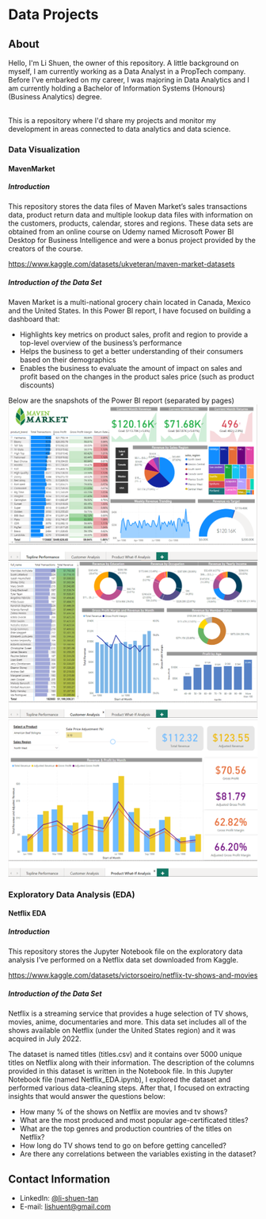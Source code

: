 # Data Projects

## About

Hello, I'm Li Shuen, the owner of this repository. A little background on myself, I am currently working as a Data Analyst in a PropTech company. Before I've embarked on my career, I was majoring in Data Analytics and I am currently holding a Bachelor of Information Systems (Honours) (Business Analytics) degree.

<br>
This is a repository where I'd share my projects and monitor my development in areas connected to data analytics and data science.
</br>

### Data Visualization
#### MavenMarket
##### Introduction

This repository stores the data files of Maven Market’s sales transactions data, product return data and multiple lookup data files with information on the customers, products, calendar, stores and regions. These data sets are obtained from an online course on Udemy named Microsoft Power BI Desktop for Business Intelligence and were a bonus project provided by the creators of the course. 

https://www.kaggle.com/datasets/ukveteran/maven-market-datasets

##### Introduction of the Data Set
Maven Market is a multi-national grocery chain located in Canada, Mexico and the United States. In this Power BI report, I have focused on building a dashboard that:
* Highlights key metrics on product sales, profit and region to provide a top-level overview of the business’s performance
* Helps the business to get a better understanding of their consumers based on their demographics
* Enables the business to evaluate the amount of impact on sales and profit based on the changes in the product sales price (such as product discounts)

Below are the snapshots of the Power BI report (separated by pages)
![Topline Performance](https://github.com/lishuent/data_projects/blob/main/Data%20Visualization/Snapshots/Topline_Performance.PNG?raw=true)
![Customer Analysis](https://github.com/lishuent/data_projects/blob/main/Data%20Visualization/Snapshots/Customer_Analysis.PNG?raw=true)
![Product What-If Analysis](https://github.com/lishuent/data_projects/blob/main/Data%20Visualization/Snapshots/Product_WhatIf.PNG?raw=true)

### Exploratory Data Analysis (EDA)
#### Netflix EDA
##### Introduction

This repository stores the Jupyter Notebook file on the exploratory data analysis I’ve performed on a Netflix data set downloaded from Kaggle. 

https://www.kaggle.com/datasets/victorsoeiro/netflix-tv-shows-and-movies

##### Introduction of the Data Set
Netflix is a streaming service that provides a huge selection of TV shows, movies, anime, documentaries and more. This data set includes all of the shows available on Netflix (under the United States region) and it was acquired in July 2022. 

The dataset is named titles (titles.csv) and it contains over 5000 unique titles on Netflix along with their information. The description of the columns provided in this dataset is written in the Notebook file. In this Jupyter Notebook file (named Netflix_EDA.ipynb), I explored the dataset and performed various data-cleaning steps. After that, I focused on extracting insights that would answer the questions below:
* How many % of the shows on Netflix are movies and tv shows?
* What are the most produced and most popular age-certificated titles?
* What are the top genres and production countries of the titles on Netflix?
* How long do TV shows tend to go on before getting cancelled?
* Are there any correlations between the variables existing in the dataset?

## Contact Information
- LinkedIn: [@li-shuen-tan](https://www.linkedin.com/in/li-shuen-tan/)
- E-mail: lishuent@gmail.com
